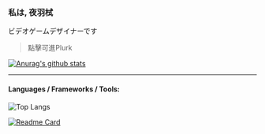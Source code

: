 ### 私は, 夜羽栻
ビデオゲームデザイナーです
> 點擊可進Plurk

<!--
**Exterior404/Exterior404** is a ✨ _special_ ✨ repository because its `README.md` (this file) appears on your GitHub profile.

Here are some ideas to get you started:

- 🔭 I’m currently working on ...
- 🌱 I’m currently learning ...
- 👯 I’m looking to collaborate on ...
- 🤔 I’m looking for help with ...
- 💬 Ask me about ...
- 📫 How to reach me: ...
- 😄 Pronouns: ...
- ⚡ Fun fact: ...
-->

[![Anurag's github stats](https://github-readme-stats.vercel.app/api?username=Exterior404&show_icons=true&theme=omni)](https://www.plurk.com/Exterior404)

<hr>

#### Languages / Frameworks / Tools:  



![Top Langs](https://github-readme-stats.vercel.app/api/top-langs/?username=Exterior404&layout=compact)

[![Readme Card](https://github-readme-stats.vercel.app/api/pin/?username=Exterior404&repo=https://github.com/Exterior404/Kokoro)](https://github.com/anuraghazra/github-readme-stats)
